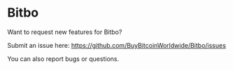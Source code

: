 # Bitbo

Want to request new features for Bitbo?

Submit an issue here: https://github.com/BuyBitcoinWorldwide/Bitbo/issues

You can also report bugs or questions. 
